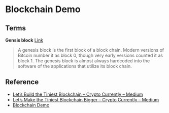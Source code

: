 # Blockchain Demo

## Terms

**Gensis block**  [Link](https://en.bitcoin.it/wiki/Genesis_block)

> A genesis block is the first block of a block chain. Modern versions of Bitcoin number it as block 0, though very early versions counted it as block 1. The genesis block is almost always hardcoded into the software of the applications that utilize its block chain.

## Reference

- [Let’s Build the Tiniest Blockchain – Crypto Currently – Medium](https://medium.com/crypto-currently/lets-build-the-tiniest-blockchain-e70965a248b)
- [Let’s Make the Tiniest Blockchain Bigger – Crypto Currently – Medium](https://medium.com/crypto-currently/lets-make-the-tiniest-blockchain-bigger-ac360a328f4d)
- [Blockchain Demo](https://anders.com/blockchain/blockchain.html)

